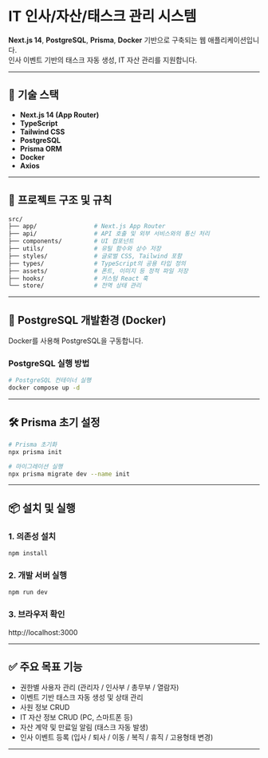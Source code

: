 # IT 인사/자산/태스크 관리 시스템

**Next.js 14**, **PostgreSQL**, **Prisma**, **Docker** 기반으로 구축되는 웹 애플리케이션입니다.  
인사 이벤트 기반의 태스크 자동 생성, IT 자산 관리를 지원합니다.

---

## 🧱 기술 스택

- **Next.js 14 (App Router)**
- **TypeScript**
- **Tailwind CSS**
- **PostgreSQL**
- **Prisma ORM**
- **Docker**
- **Axios**

---

## 📁 프로젝트 구조 및 규칙

```bash
src/
├── app/                # Next.js App Router
├── api/                # API 호출 및 외부 서비스와의 통신 처리
├── components/         # UI 컴포넌트
├── utils/              # 유틸 함수와 상수 저장
├── styles/             # 글로벌 CSS, Tailwind 포함
├── types/              # TypeScript의 공용 타입 정의
├── assets/             # 폰트, 이미지 등 정적 파일 저장
├── hooks/              # 커스텀 React 훅
└── store/              # 전역 상태 관리
```

---

## 🐘 PostgreSQL 개발환경 (Docker)

Docker를 사용해 PostgreSQL을 구동합니다.

### PostgreSQL 실행 방법

```bash
# PostgreSQL 컨테이너 실행
docker compose up -d
```

---

## 🛠 Prisma 초기 설정

```bash
# Prisma 초기화
npx prisma init

# 마이그레이션 실행
npx prisma migrate dev --name init
```

---

## 📦 설치 및 실행

### 1. 의존성 설치

```bash
npm install
```

### 2. 개발 서버 실행

```bash
npm run dev
```

### 3. 브라우저 확인

http://localhost:3000

---

## ✅ 주요 목표 기능

- 권한별 사용자 관리 (관리자 / 인사부 / 총무부 / 열람자)
- 이벤트 기반 태스크 자동 생성 및 상태 관리
- 사원 정보 CRUD
- IT 자산 정보 CRUD (PC, 스마트폰 등)
- 자산 계약 및 만료일 알림 (태스크 자동 발생)
- 인사 이벤트 등록 (입사 / 퇴사 / 이동 / 복직 / 휴직 / 고용형태 변경)

---
